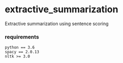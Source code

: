 # extractive_summarization
Extractive summarization using sentence scoring

### requirements
    python == 3.6
    spacy == 2.0.13
    nltk >= 3.0
